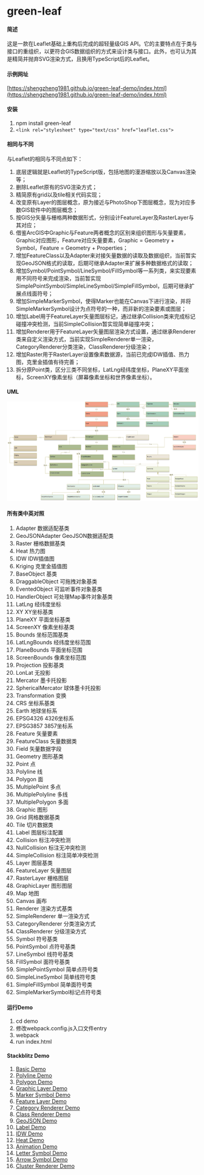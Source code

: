 # green-leaf

#### 简述
这是一款在Leaflet基础上重构后完成的超轻量级GIS API。它的主要特点在于类与接口的重组织，以更符合GIS数据组织的方式来设计类与接口。此外，也可认为其是精简并抛弃SVG渲染方式，且换用TypeScript后的Leaflet。

#### 示例网址
[https://shengzheng1981.github.io/green-leaf-demo/index.html](https://shengzheng1981.github.io/green-leaf-demo/index.html)

#### 安装
1.  npm install green-leaf
2.  `<link rel="stylesheet" type="text/css" href="leaflet.css">`

#### 相同与不同
与Leaflet的相同与不同点如下：
1.  底层逻辑就是Leaflet的TypeScript版，包括地图的漫游缩放以及Canvas渲染等；
2.  删除Leaflet原有的SVG渲染方式；
3.  精简原有grid以及tile相关代码实现；
4.  改变原有Layer的图层概念，原为接近与PhotoShop下图层概念，现为对应多数GIS软件中的图层概念；
5.  按GIS分矢量与栅格两种数据形式，分别设计FeatureLayer及RasterLayer与其对应；
6.  借鉴ArcGIS中Graphic与Feature两者概念的区别来组织图形与矢量要素，Graphic对应图形，Feature对应矢量要素，Graphic = Geometry + Symbol，Feature = Geometry + Properties；
7.  增加FeatureClass以及Adapter来对接矢量数据的读取及数据组织，当前暂实现GeoJSON格式的读取，后期可继承Adapter来扩展多种数据格式的读取；
8.  增加Symbol/PointSymbol/LineSymbol/FillSymbol等一系列类，来实现要素用不同符号来完成渲染，当前暂实现SimplePointSymbol/SimpleLineSymbol/SimpleFillSymbol，后期可继承扩展点线面符号；
9.  增加SimpleMarkerSymbol，使得Marker也能在Canvas下进行渲染，并将SimpleMarkerSymbol设计为点符号的一种，而非新的渲染要素或图层；
10. 增加Label用于FeatureLayer矢量图层标记，通过继承Collision类来完成标记碰撞冲突检测，当前SimpleCollision暂实现简单碰撞冲突；
11. 增加Renderer用于FeatureLayer矢量图层渲染方式设置，通过继承Renderer类来自定义渲染方式，当前实现SimpleRenderer单一渲染，CategoryRenderer分类渲染，ClassRenderer分级渲染；
12. 增加Raster用于RasterLayer设置像素数据源，当前已完成IDW插值、热力图，克里金插值有待完善；
13. 拆分原Point类，区分三类不同坐标，LatLng经纬度坐标，PlaneXY平面坐标，ScreenXY像素坐标（屏幕像素坐标和世界像素坐标）。

#### UML
![image](https://github.com/shengzheng1981/green-leaf/blob/master/green-leaf-uml.png)


#### 所有类中英对照
1. Adapter            数据适配基类
2. GeoJSONAdapter     GeoJSON数据适配类
3. Raster             栅格数据基类
4. Heat               热力图
5. IDW                IDW插值图
6. Kriging            克里金插值图
7. BaseObject         基类
8. DraggableObject    可拖拽对象基类
9. EventedObject      可监听事件对象基类
10. HandlerObject     可处理Map事件对象基类
11. LatLng            经纬度坐标
12. XY                XY坐标基类
13. PlaneXY           平面坐标基类
14. ScreenXY          像素坐标基类
15. Bounds            坐标范围基类
16. LatLngBounds      经纬度坐标范围
17. PlaneBounds       平面坐标范围
18. ScreenBounds      像素坐标范围
19. Projection        投影基类
20. LonLat            无投影
21. Mercator          墨卡托投影
22. SphericalMercator 球体墨卡托投影
23. Transformation    变换
24. CRS               坐标系基类
25. Earth             地球坐标系
26. EPSG4326          4326坐标系
27. EPSG3857          3857坐标系
28. Feature           矢量要素
29. FeatureClass      矢量数据类
30. Field             矢量数据字段
31. Geometry          图形基类
32. Point             点
33. Polyline          线
34. Polygon           面
35. MultiplePoint     多点
36. MultiplePolyline  多线
37. MultiplePolygon   多面
38. Graphic           图形
39. Grid              网格数据基类
40. Tile              切片数据类
41. Label             图层标注配置
42. Collision         标注冲突检测
43. NullCollision     标注无冲突检测
44. SimpleCollision   标注简单冲突检测
45. Layer             图层基类
46. FeatureLayer      矢量图层
47. RasterLayer       栅格图层
48. GraphicLayer      图形图层
49. Map               地图
50. Canvas            画布
51. Renderer          渲染方式基类
52. SimpleRenderer    单一渲染方式
53. CategoryRenderer  分类渲染方式
54. ClassRenderer     分级渲染方式
55. Symbol            符号基类
56. PointSymbol       点符号基类
57. LineSymbol        线符号基类
58. FillSymbol        面符号基类
59. SimplePointSymbol 简单点符号类
60. SimpleLineSymbol  简单线符号类
61. SimpleFillSymbol  简单面符号类
62. SimpleMarkerSymbol标记点符号类

#### 运行Demo
1. cd demo
2. 修改webpack.config.js入口文件entry
3. webpack
4. run index.html

#### Stackblitz Demo
1. [Basic Demo](https://stackblitz.com/edit/typescript-pqsv7e)
2. [Polyline Demo](https://stackblitz.com/edit/typescript-kxjxcv)
3. [Polygon Demo](https://stackblitz.com/edit/typescript-bt9p2a)
4. [Graphic Layer Demo](https://stackblitz.com/edit/typescript-okbryo)
5. [Marker Symbol Demo](https://stackblitz.com/edit/typescript-3x4nzu)
6. [Feature Layer Demo](https://stackblitz.com/edit/typescript-2ahnqt)
7. [Category Renderer Demo](https://stackblitz.com/edit/typescript-vkw4cu)
8. [Class Renderer Demo](https://stackblitz.com/edit/typescript-k9vss4)
9. [GeoJSON Demo](https://stackblitz.com/edit/typescript-1nhpgr)
10. [Label Demo](https://stackblitz.com/edit/typescript-zawabd)
11. [IDW Demo](https://stackblitz.com/edit/typescript-wwl1pg)
12. [Heat Demo](https://stackblitz.com/edit/typescript-x16ccq)
13. [Animation Demo](https://stackblitz.com/edit/typescript-1c3xdc)
14. [Letter Symbol Demo](https://stackblitz.com/edit/typescript-11wgxh)
15. [Arrow Symbol Demo](https://stackblitz.com/edit/typescript-pbty9g)
16. [Cluster Renderer Demo](https://stackblitz.com/edit/typescript-psgyyt)